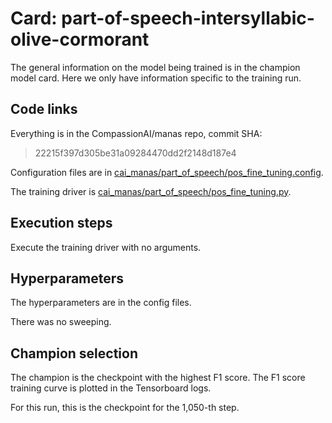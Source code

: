 # Card: part-of-speech-intersyllabic-olive-cormorant

The general information on the model being trained is in the champion model card. Here we only have information specific to the training run.

## Code links

Everything is in the CompassionAI/manas repo, commit SHA:

> 22215f397d305be31a09284470dd2f2148d187e4

Configuration files are in [cai_manas/part_of_speech/pos_fine_tuning.config](https://github.com/CompassionAI/manas/tree/22215f397d305be31a09284470dd2f2148d187e4/cai_manas/part_of_speech/pos_fine_tuning.config).

The training driver is [cai_manas/part_of_speech/pos_fine_tuning.py](https://github.com/CompassionAI/manas/blob/22215f397d305be31a09284470dd2f2148d187e4/cai_manas/part_of_speech/pos_fine_tuning.py).

## Execution steps

Execute the training driver with no arguments.

## Hyperparameters

The hyperparameters are in the config files.

There was no sweeping.

## Champion selection

The champion is the checkpoint with the highest F1 score. The F1 score training curve is plotted in the Tensorboard logs.

For this run, this is the checkpoint for the 1,050-th step.
